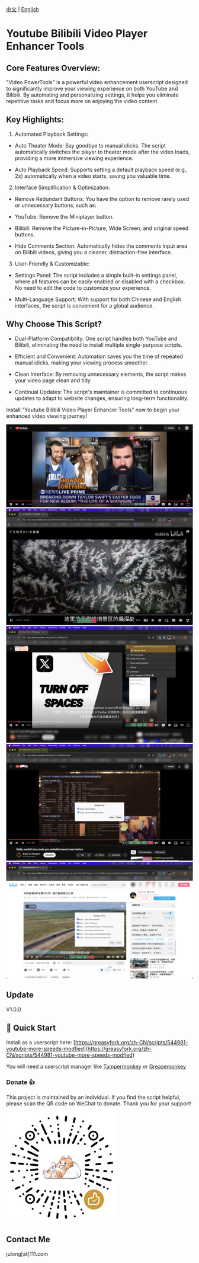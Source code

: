 [中文](README.md) | [English](#)

# Youtube Bilibili Video Player Enhancer Tools
## Core Features Overview:
"Video PowerTools" is a powerful video enhancement userscript designed to significantly improve your viewing experience on both YouTube and Bilibili. By automating and personalizing settings, it helps you eliminate repetitive tasks and focus more on enjoying the video content.

## Key Highlights:
1. Automated Playback Settings:

* Auto Theater Mode: Say goodbye to manual clicks. The script automatically switches the player to theater mode after the video loads, providing a more immersive viewing experience.

* Auto Playback Speed: Supports setting a default playback speed (e.g., 2x) automatically when a video starts, saving you valuable time.

2. Interface Simplification & Optimization:

* Remove Redundant Buttons: You have the option to remove rarely used or unnecessary buttons, such as:

 * YouTube: Remove the Miniplayer button.

 * Bilibili: Remove the Picture-in-Picture, Wide Screen, and original speed buttons.

* Hide Comments Section: Automatically hides the comments input area on Bilibili videos, giving you a cleaner, distraction-free interface.

3. User-Friendly & Customizable:

* Settings Panel: The script includes a simple built-in settings panel, where all features can be easily enabled or disabled with a checkbox. No need to edit the code to customize your experience.

* Multi-Language Support: With support for both Chinese and English interfaces, the script is convenient for a global audience.

## Why Choose This Script?
* Dual-Platform Compatibility: One script handles both YouTube and Bilibili, eliminating the need to install multiple single-purpose scripts.

* Efficient and Convenient: Automation saves you the time of repeated manual clicks, making your viewing process smoother.

* Clean Interface: By removing unnecessary elements, the script makes your video page clean and tidy.

* Continual Updates: The script's maintainer is committed to continuous updates to adapt to website changes, ensuring long-term functionality.

Install "Youtube Bilibili Video Player Enhancer Tools" now to begin your enhanced video viewing journey!

![UI0](UI0.png)
![UI1](UI1.png)
![Setting0](Setting0.png)
![Setting1](Setting1.png)
![Setting2](Setting2.png)

## Update
V1.0.0

## 🚀 Quick Start

Install as a userscript here: [https://greasyfork.org/zh-CN/scripts/544981-youtube-more-speeds-modfied](https://greasyfork.org/zh-CN/scripts/544981-youtube-more-speeds-modfied)

You will need a userscript manager like [Tampermonkey](https://chrome.google.com/webstore/detail/tampermonkey/dhdgffkkebhmkfjojejmpbldmpobfkfo) or [Greasemonkey](https://addons.mozilla.org/nl/firefox/addon/greasemonkey/)


### Donate 👍
This project is maintained by an individual. If you find the script helpful, please scan the QR code on WeChat to donate. Thank you for your support!

![微信赞赏码](微信赞赏码.png)

## Contact Me
julong[at]111.com